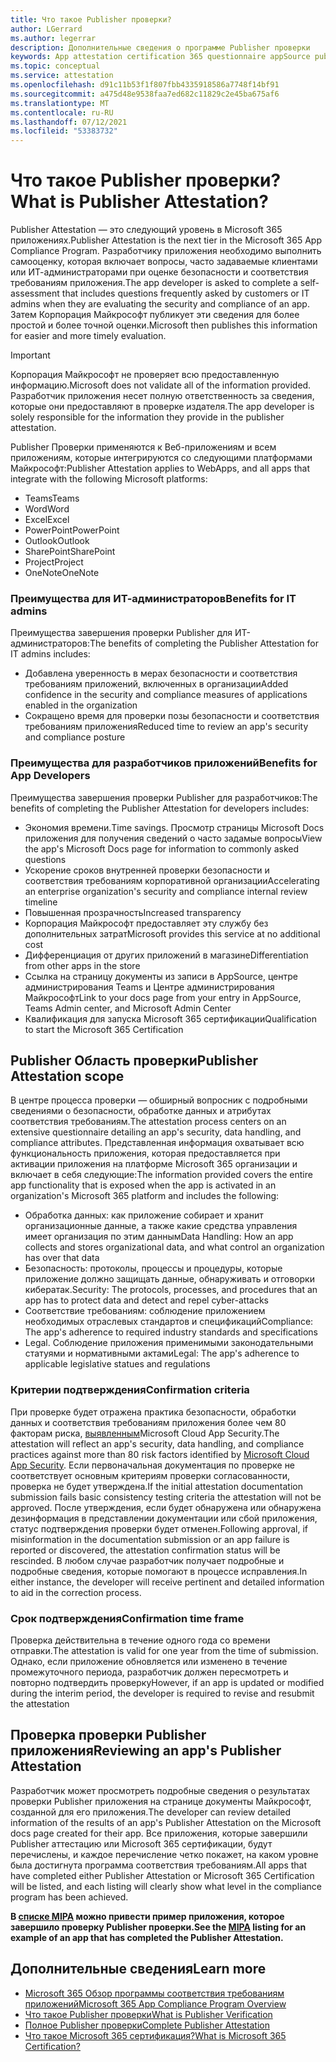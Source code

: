 ```yaml
---
title: Что такое Publisher проверки?
author: LGerrard
ms.author: legerrar
description: Дополнительные сведения о программе Publisher проверки
keywords: App attestation certification 365 questionnaire appSource publisher
ms.topic: conceptual
ms.service: attestation
ms.openlocfilehash: d91c11b53f1f807fbb4335918586a7748f14bf91
ms.sourcegitcommit: a475d48e9538faa7ed682c11829c2e45ba675af6
ms.translationtype: MT
ms.contentlocale: ru-RU
ms.lasthandoff: 07/12/2021
ms.locfileid: "53383732"
---
```

# <a name="what-is-publisher-attestation"></a><span data-ttu-id="38ae4-104">Что такое Publisher проверки?</span><span class="sxs-lookup"><span data-stu-id="38ae4-104">What is Publisher Attestation?</span></span>

<span data-ttu-id="38ae4-105">Publisher Attestation — это следующий уровень в Microsoft 365 приложениях.</span><span class="sxs-lookup"><span data-stu-id="38ae4-105">Publisher Attestation is the next tier in the Microsoft 365 App Compliance Program.</span></span> <span data-ttu-id="38ae4-106">Разработчику приложения необходимо выполнить самооценку, которая включает вопросы, часто задаваемые клиентами или ИТ-администраторами при оценке безопасности и соответствия требованиям приложения.</span><span class="sxs-lookup"><span data-stu-id="38ae4-106">The app developer is asked to complete a self-assessment that includes questions frequently asked by customers or IT admins when they are evaluating the security and compliance of an app.</span></span> <span data-ttu-id="38ae4-107">Затем Корпорация Майкрософт публикует эти сведения для более простой и более точной оценки.</span><span class="sxs-lookup"><span data-stu-id="38ae4-107">Microsoft then publishes this information for easier and more timely evaluation.</span></span>

> [!IMPORTANT]
> <span data-ttu-id="38ae4-108">Корпорация Майкрософт не проверяет всю предоставленную информацию.</span><span class="sxs-lookup"><span data-stu-id="38ae4-108">Microsoft does not validate all of the information provided.</span></span> <span data-ttu-id="38ae4-109">Разработчик приложения несет полную ответственность за сведения, которые они предоставляют в проверке издателя.</span><span class="sxs-lookup"><span data-stu-id="38ae4-109">The app developer is solely responsible for the information they provide in the publisher attestation.</span></span> 

<span data-ttu-id="38ae4-110">Publisher Проверки применяются к Веб-приложениям и всем приложениям, которые интегрируются со следующими платформами Майкрософт:</span><span class="sxs-lookup"><span data-stu-id="38ae4-110">Publisher Attestation applies to WebApps, and all apps that integrate with the following Microsoft platforms:</span></span>
- <span data-ttu-id="38ae4-111">Teams</span><span class="sxs-lookup"><span data-stu-id="38ae4-111">Teams</span></span>
- <span data-ttu-id="38ae4-112">Word</span><span class="sxs-lookup"><span data-stu-id="38ae4-112">Word</span></span>
- <span data-ttu-id="38ae4-113">Excel</span><span class="sxs-lookup"><span data-stu-id="38ae4-113">Excel</span></span>
- <span data-ttu-id="38ae4-114">PowerPoint</span><span class="sxs-lookup"><span data-stu-id="38ae4-114">PowerPoint</span></span> 
- <span data-ttu-id="38ae4-115">Outlook</span><span class="sxs-lookup"><span data-stu-id="38ae4-115">Outlook</span></span>
- <span data-ttu-id="38ae4-116">SharePoint</span><span class="sxs-lookup"><span data-stu-id="38ae4-116">SharePoint</span></span>
- <span data-ttu-id="38ae4-117">Project</span><span class="sxs-lookup"><span data-stu-id="38ae4-117">Project</span></span>
- <span data-ttu-id="38ae4-118">OneNote</span><span class="sxs-lookup"><span data-stu-id="38ae4-118">OneNote</span></span>

### <a name="benefits-for-it-admins"></a><span data-ttu-id="38ae4-119">Преимущества для ИТ-администраторов</span><span class="sxs-lookup"><span data-stu-id="38ae4-119">Benefits for IT admins</span></span>
<span data-ttu-id="38ae4-120">Преимущества завершения проверки Publisher для ИТ-администраторов:</span><span class="sxs-lookup"><span data-stu-id="38ae4-120">The benefits of completing the Publisher Attestation for IT admins includes:</span></span>
-   <span data-ttu-id="38ae4-121">Добавлена уверенность в мерах безопасности и соответствия требованиям приложений, включенных в организации</span><span class="sxs-lookup"><span data-stu-id="38ae4-121">Added confidence in the security and compliance measures of applications enabled in the organization</span></span>
-   <span data-ttu-id="38ae4-122">Сокращено время для проверки позы безопасности и соответствия требованиям приложения</span><span class="sxs-lookup"><span data-stu-id="38ae4-122">Reduced time to review an app's security and compliance posture</span></span>

### <a name="benefits-for-app-developers"></a><span data-ttu-id="38ae4-123">Преимущества для разработчиков приложений</span><span class="sxs-lookup"><span data-stu-id="38ae4-123">Benefits for App Developers</span></span> 
<span data-ttu-id="38ae4-124">Преимущества завершения проверки Publisher для разработчиков:</span><span class="sxs-lookup"><span data-stu-id="38ae4-124">The benefits of completing the Publisher Attestation for developers includes:</span></span> 
-   <span data-ttu-id="38ae4-125">Экономия времени.</span><span class="sxs-lookup"><span data-stu-id="38ae4-125">Time savings.</span></span> <span data-ttu-id="38ae4-126">Просмотр страницы Microsoft Docs приложения для получения сведений о часто задамые вопросы</span><span class="sxs-lookup"><span data-stu-id="38ae4-126">View the app's Microsoft Docs page for information to commonly asked questions</span></span>
-   <span data-ttu-id="38ae4-127">Ускорение сроков внутренней проверки безопасности и соответствия требованиям корпоративной организации</span><span class="sxs-lookup"><span data-stu-id="38ae4-127">Accelerating an enterprise organization's security and compliance internal review timeline</span></span>
-   <span data-ttu-id="38ae4-128">Повышенная прозрачность</span><span class="sxs-lookup"><span data-stu-id="38ae4-128">Increased transparency</span></span>
- <span data-ttu-id="38ae4-129">Корпорация Майкрософт предоставляет эту службу без дополнительных затрат</span><span class="sxs-lookup"><span data-stu-id="38ae4-129">Microsoft provides this service at no additional cost</span></span>
-   <span data-ttu-id="38ae4-130">Дифференциация от других приложений в магазине</span><span class="sxs-lookup"><span data-stu-id="38ae4-130">Differentiation from other apps in the store</span></span>
-   <span data-ttu-id="38ae4-131">Ссылка на страницу документы из записи в AppSource, центре администрирования Teams и Центре администрирования Майкрософт</span><span class="sxs-lookup"><span data-stu-id="38ae4-131">Link to your docs page from your entry in AppSource, Teams Admin center, and Microsoft Admin Center</span></span>
-   <span data-ttu-id="38ae4-132">Квалификация для запуска Microsoft 365 сертификации</span><span class="sxs-lookup"><span data-stu-id="38ae4-132">Qualification to start the Microsoft 365 Certification</span></span>


## <a name="publisher-attestation-scope"></a><span data-ttu-id="38ae4-133">Publisher Область проверки</span><span class="sxs-lookup"><span data-stu-id="38ae4-133">Publisher Attestation scope</span></span>

<span data-ttu-id="38ae4-134">В центре процесса проверки — обширный вопросник с подробными сведениями о безопасности, обработке данных и атрибутах соответствия требованиям.</span><span class="sxs-lookup"><span data-stu-id="38ae4-134">The attestation process centers on an extensive questionnaire detailing an app's security, data handling, and compliance attributes.</span></span> <span data-ttu-id="38ae4-135">Представленная информация охватывает всю функциональность приложения, которая предоставляется при активации приложения на платформе Microsoft 365 организации и включает в себя следующие:</span><span class="sxs-lookup"><span data-stu-id="38ae4-135">The information provided covers the entire app functionality that is exposed when the app is activated in an organization's Microsoft 365 platform and includes the following:</span></span>

- <span data-ttu-id="38ae4-136">Обработка данных: как приложение собирает и хранит организационные данные, а также какие средства управления имеет организация по этим данным</span><span class="sxs-lookup"><span data-stu-id="38ae4-136">Data Handling: How an app collects and stores organizational data, and what control an organization has over that data</span></span>
- <span data-ttu-id="38ae4-137">Безопасность: протоколы, процессы и процедуры, которые приложение должно защищать данные, обнаруживать и отговорки кибератак.</span><span class="sxs-lookup"><span data-stu-id="38ae4-137">Security: The protocols, processes, and procedures that an app has to protect data and detect and repel cyber-attacks</span></span>
- <span data-ttu-id="38ae4-138">Соответствие требованиям: соблюдение приложением необходимых отраслевых стандартов и спецификаций</span><span class="sxs-lookup"><span data-stu-id="38ae4-138">Compliance: The app's adherence to required industry standards and specifications</span></span>
- <span data-ttu-id="38ae4-139">Legal. Соблюдение приложения применимыми законодательными статуями и нормативными актами</span><span class="sxs-lookup"><span data-stu-id="38ae4-139">Legal: The app's adherence to applicable legislative statues and regulations</span></span>

### <a name="confirmation-criteria"></a><span data-ttu-id="38ae4-140">Критерии подтверждения</span><span class="sxs-lookup"><span data-stu-id="38ae4-140">Confirmation criteria</span></span>

<span data-ttu-id="38ae4-141">При проверке будет отражена практика безопасности, обработки данных и соответствия требованиям приложения более чем 80 факторам риска, [выявленным](https://www.microsoft.com/microsoft-365/enterprise-mobility-security/cloud-app-security)Microsoft Cloud App Security.</span><span class="sxs-lookup"><span data-stu-id="38ae4-141">The attestation will reflect an app's security, data handling, and compliance practices against more than 80 risk factors identified by [Microsoft Cloud App Security](https://www.microsoft.com/microsoft-365/enterprise-mobility-security/cloud-app-security).</span></span> <span data-ttu-id="38ae4-142">Если первоначальная документация по проверке не соответствует основным критериям проверки согласованности, проверка не будет утверждена.</span><span class="sxs-lookup"><span data-stu-id="38ae4-142">If the initial attestation documentation submission fails basic consistency testing criteria the attestation will not be approved.</span></span> <span data-ttu-id="38ae4-143">После утверждения, если будет обнаружена или обнаружена дезинформация в представлении документации или сбой приложения, статус подтверждения проверки будет отменен.</span><span class="sxs-lookup"><span data-stu-id="38ae4-143">Following approval, if misinformation in the documentation submission or an app failure is reported or discovered, the attestation confirmation status will be rescinded.</span></span> <span data-ttu-id="38ae4-144">В любом случае разработчик получает подробные и подробные сведения, которые помогают в процессе исправления.</span><span class="sxs-lookup"><span data-stu-id="38ae4-144">In either instance, the developer will receive pertinent and detailed information to aid in the correction process.</span></span>

### <a name="confirmation-time-frame"></a><span data-ttu-id="38ae4-145">Срок подтверждения</span><span class="sxs-lookup"><span data-stu-id="38ae4-145">Confirmation time frame</span></span>

<span data-ttu-id="38ae4-146">Проверка действительна в течение одного года со времени отправки.</span><span class="sxs-lookup"><span data-stu-id="38ae4-146">The attestation is valid for one year from the time of submission.</span></span> <span data-ttu-id="38ae4-147">Однако, если приложение обновляется или изменено в течение промежуточного периода, разработчик должен пересмотреть и повторно подтвердить проверку</span><span class="sxs-lookup"><span data-stu-id="38ae4-147">However, if an app is updated or modified during the interim period, the developer is required to revise and resubmit the attestation</span></span>

## <a name="reviewing-an-apps-publisher-attestation"></a><span data-ttu-id="38ae4-148">Проверка проверки Publisher приложения</span><span class="sxs-lookup"><span data-stu-id="38ae4-148">Reviewing an app's Publisher Attestation</span></span>

<span data-ttu-id="38ae4-149">Разработчик может просмотреть подробные сведения о результатах проверки Publisher приложения на странице документы Майкрософт, созданной для его приложения.</span><span class="sxs-lookup"><span data-stu-id="38ae4-149">The developer can review detailed information of the results of an app's Publisher Attestation on the Microsoft docs page created for their app.</span></span> <span data-ttu-id="38ae4-150">Все приложения, которые завершили Publisher аттестацию или Microsoft 365 сертификации, будут перечислены, и каждое перечисление четко покажет, на каком уровне была достигнута программа соответствия требованиям.</span><span class="sxs-lookup"><span data-stu-id="38ae4-150">All apps that have completed either Publisher Attestation or Microsoft 365 Certification will be listed, and each listing will clearly show what level in the compliance program has been achieved.</span></span>

<span data-ttu-id="38ae4-151">**В [списке MIPA](https://docs.microsoft.com/microsoft-365-app-certification/teams/iglobe-mipa-your-personal-assistant?pivots=mcas) можно привести пример приложения, которое завершило проверку Publisher проверки.**</span><span class="sxs-lookup"><span data-stu-id="38ae4-151">**See the [MIPA](https://docs.microsoft.com/microsoft-365-app-certification/teams/iglobe-mipa-your-personal-assistant?pivots=mcas) listing for an example of an app that has completed the Publisher Attestation.**</span></span> 

## <a name="learn-more"></a><span data-ttu-id="38ae4-152">Дополнительные сведения</span><span class="sxs-lookup"><span data-stu-id="38ae4-152">Learn more</span></span>

* [<span data-ttu-id="38ae4-153">Microsoft 365 Обзор программы соответствия требованиям приложений</span><span class="sxs-lookup"><span data-stu-id="38ae4-153">Microsoft 365 App Compliance Program Overview</span></span>](~/overview.md)
* [<span data-ttu-id="38ae4-154">Что такое Publisher проверки</span><span class="sxs-lookup"><span data-stu-id="38ae4-154">What is Publisher Verification</span></span>](https://docs.microsoft.com/azure/active-directory/develop/publisher-verification-overview)
* [<span data-ttu-id="38ae4-155">Полное Publisher проверки</span><span class="sxs-lookup"><span data-stu-id="38ae4-155">Complete Publisher Attestation</span></span>](~/docs/attestation.md)  
* [<span data-ttu-id="38ae4-156">Что такое Microsoft 365 сертификация?</span><span class="sxs-lookup"><span data-stu-id="38ae4-156">What is Microsoft 365 Certification? </span></span>](~/docs/enterprise-app-certification-guide.md)
